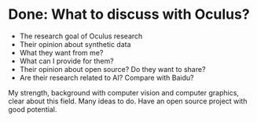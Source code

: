 # Done: What to discuss with Oculus?

- The research goal of Oculus research
- Their opinion about synthetic data
- What they want from me?
- What can I provide for them?
- Their opinion about open source? Do they want to share?
- Are their research related to AI? Compare with Baidu?

My strength, background with computer vision and computer graphics, clear about this field. Many ideas to do. Have an open source project with good potential.

